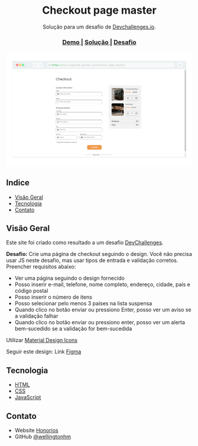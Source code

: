 <h1 align="center">Checkout page master</h1>

<div align="center">
   Solução para um desafio de  <a href="http://devchallenges.io" target="_blank">Devchallenges.io</a>.
</div>

<div align="center">
  <h3>
    <a href="https://wellingtonhm.github.io/checkout-page-master/">
      Demo
    </a>
    <span> | </span>
    <a href="https://github.com/wellingtonhm/checkout-page-master">
      Solução
    </a>
    <span> | </span>
    <a href="https://devchallenges.io/challenges/0J1NxxGhOUYVqihwegfO">
      Desafio
    </a>
  </h3>
</div>

<!-- TABLE OF CONTENTS -->

![screenshot](https://raw.githubusercontent.com/wellingtonhm/checkout-page-master/main/src/checkout-page-master.png)

## Indice

- [Visão Geral](#visão-geral)
- [Tecnologia](#tecnologia)
- [Contato](#contato)

## Visão Geral

Este site foi criado como resultado a um desafio [DevChallenges](https://devchallenges.io/challenges).

**Desafio:** Crie uma página de checkout seguindo o design. Você não precisa usar JS neste desafio, mas usar tipos de entrada e validação corretos. Preencher requisitos abaixo:

- Ver uma página seguindo o design fornecido
- Posso inserir e-mail, telefone, nome completo, endereço, cidade, país e código postal
- Posso inserir o número de itens
- Posso selecionar pelo menos 3 países na lista suspensa
- Quando clico no botão enviar ou pressiono Enter, posso ver um aviso se a validação falhar
- Quando clico no botão enviar ou pressiono enter, posso ver um alerta bem-sucedido se a validação for bem-sucedida


Utilizar [Material Design Icons](https://google.github.io/material-design-icons/) 

Seguir este design: Link [Figma](https://www.figma.com/file/4B0x88GhiZvgVlcQPSQ73D) 

## Tecnologia

- [HTML](https://developer.mozilla.org/pt-BR/docs/Web/HTML)
- [CSS](https://developer.mozilla.org/pt-BR/docs/Web/CSS)
- [JavaScript](https://developer.mozilla.org/pt-BR/docs/Web/JavaScript)

## Contato

- Website [Honorios](https://honorios.com.br)
- GitHub [@wellingtonhm](https://github.com/wellingtonhm)
